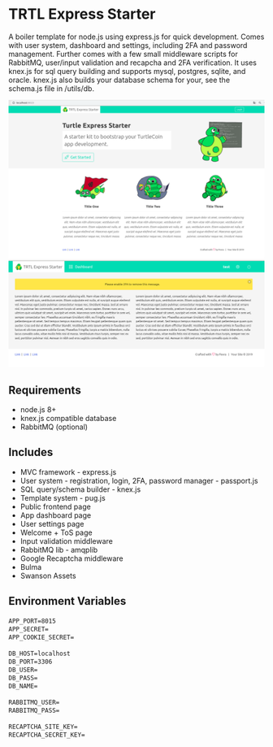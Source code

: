 # TRTL Express Starter
A boiler template for node.js using express.js for quick development. Comes with user system, dashboard and settings, including 2FA and password management. Further comes with a few small middleware scripts for RabbitMQ, user/input validation and recapcha and 2FA verification. It uses knex.js for sql query building and supports mysql, postgres, sqlite, and oracle. knex.js also builds your database schema for your, see the schema.js file in /utils/db.

![FrontEnd](demo.png)
![Backend](demo2.png)

## Requirements
- node.js 8+
- knex.js compatible database
- RabbitMQ (optional)

## Includes
- MVC framework - express.js 
- User system - registration, login, 2FA, password manager - passport.js
- SQL query/schema builder - knex.js
- Template system - pug.js
- Public frontend page
- App dashboard page
- User settings page
- Welcome + ToS page
- Input validation middleware
- RabbitMQ lib - amqplib
- Google Recaptcha middleware
- Bulma 
- Swanson Assets

## Environment Variables

```
APP_PORT=8015
APP_SECRET=
APP_COOKIE_SECRET=

DB_HOST=localhost
DB_PORT=3306
DB_USER=
DB_PASS=
DB_NAME=

RABBITMQ_USER=
RABBITMQ_PASS=

RECAPTCHA_SITE_KEY=
RECAPTCHA_SECRET_KEY=

```